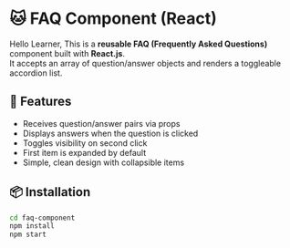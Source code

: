 # 🐱 FAQ Component (React)
Hello Learner,
This is a **reusable FAQ (Frequently Asked Questions)** component built with **React.js**.  
It accepts an array of question/answer objects and renders a toggleable accordion list.

## 🚀 Features
- Receives question/answer pairs via props
- Displays answers when the question is clicked
- Toggles visibility on second click
- First item is expanded by default
- Simple, clean design with collapsible items

## 📦 Installation
```bash
cd faq-component
npm install
npm start
